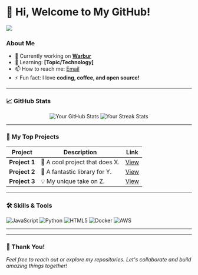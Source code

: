# 👋 Hi, Welcome to My GitHub!

<img src="backrgound.gif" />

### About Me
- 🔭 Currently working on **[Warbur](https://github.com/Pliuyy/Warbur-Web)**  
- 🌱 Learning: **[Topic/Technology]**  
- 📫 How to reach me: [Email](raflialk7@gmail.com) 
- ⚡ Fun fact: I love **coding, coffee, and open source!**

---

### 📈 GitHub Stats
<p align="center">
  <img src="https://github-readme-stats.vercel.app/api?username=Pliuyy&show_icons=true&theme=radical" alt="Your GitHub Stats" />
  <img src="https://github-readme-streak-stats.herokuapp.com/?user=Pliuyy&theme=radical" alt="Your Streak Stats" />
</p>

---

### 🚀 My Top Projects
| Project | Description | Link |
|---------|-------------|------|
| **Project 1** | 🚀 A cool project that does X. | [View](https://github.com/Pliuyy/Warbur) |
| **Project 2** | 🌟 A fantastic library for Y. | [View](https://github.com/Pliuyy/Warbur-Web) |
| **Project 3** | 💡 My unique take on Z. | [View](https://github.com/Pliuyy/Porto) |

---

### 🛠️ Skills & Tools
<p align="left">
  <img src="https://img.shields.io/badge/Code-JavaScript-informational?style=flat&logo=javascript&color=F7DF1E" alt="JavaScript" />
  <img src="https://img.shields.io/badge/Code-Python-informational?style=flat&logo=python&color=3776AB" alt="Python" />
  <img src="https://img.shields.io/badge/Code-HTML5-informational?style=flat&logo=html5&color=E34F26" alt="HTML5" />
  <img src="https://img.shields.io/badge/Tool-Docker-informational?style=flat&logo=docker&color=2496ED" alt="Docker" />
  <img src="https://img.shields.io/badge/Cloud-AWS-informational?style=flat&logo=amazon-aws&color=232F3E" alt="AWS" />
</p>

---

---

### 🖤 Thank You!
*Feel free to reach out or explore my repositories. Let's collaborate and build amazing things together!*
